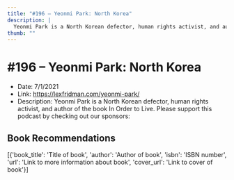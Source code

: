 ```yaml
---
title: "#196 – Yeonmi Park: North Korea"
description: |
  Yeonmi Park is a North Korean defector, human rights activist, and author of the book In Order to Live. Please support this podcast by checking out our sponsors:"
thumb: ""
---
```


# #196 – Yeonmi Park: North Korea

  - Date: 7/1/2021
  - Link: https://lexfridman.com/yeonmi-park/
  - Description: Yeonmi Park is a North Korean defector, human rights activist, and author of the book In Order to Live. Please support this podcast by checking out our sponsors:

## Book Recommendations

[{'book_title': 'Title of book', 'author': 'Author of book', 'isbn': 'ISBN number', 'url': 'Link to more information about book', 'cover_url': 'Link to cover of book'}]